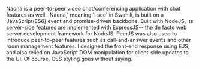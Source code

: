 Naona is a peer-to-peer video chat/conferencing application with chat features as well. 'Naona,' meaning 'I see' in Swahili, is built on a JavaScript(ES6) event and promise-driven backbone.
Built with NodeJS, its server-side features are implemented with ExpressJS-- the de facto web server development framework for NodeJS. PeerJS
was also used to introduce peer-to-peer features such as call-and-answer events and other room management features. I designed the front-end
response using EJS, and also relied on JavaScript DOM manipulation for client-side updates to the UI. Of course, CSS styling goes without saying.
